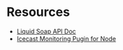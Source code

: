 # Resources

* [Liquid Soap API Doc](http://savonet.sourceforge.net/doc-svn/reference.html)
* [Icecast Monitoring Pugin for Node](https://github.com/alvassin/nodejs-icecast-monitor#monitorcreatefeed)
